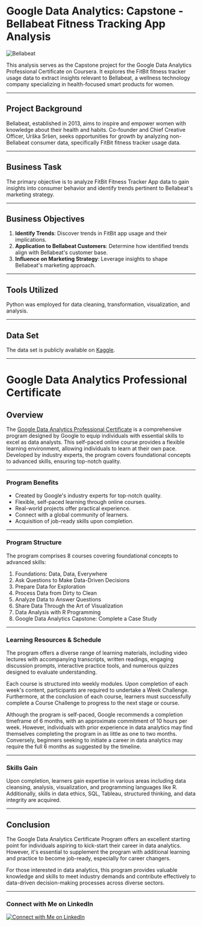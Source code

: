 # Google Data Analytics: Capstone - Bellabeat Fitness Tracking App Analysis

![Bellabeat](https://user-images.githubusercontent.com/81607668/127726632-fe6da755-6267-4227-8740-77d3275f446e.png)

This analysis serves as the Capstone project for the Google Data Analytics Professional Certificate on Coursera. It explores the FitBit fitness tracker usage data to extract insights relevant to Bellabeat, a wellness technology company specializing in health-focused smart products for women.

---

## Project Background

Bellabeat, established in 2013, aims to inspire and empower women with knowledge about their health and habits. Co-founder and Chief Creative Officer, Urška Sršen, seeks opportunities for growth by analyzing non-Bellabeat consumer data, specifically FitBit fitness tracker usage data.

---

## Business Task

The primary objective is to analyze FitBit Fitness Tracker App data to gain insights into consumer behavior and identify trends pertinent to Bellabeat's marketing strategy.

---

## Business Objectives

1. **Identify Trends**: Discover trends in FitBit app usage and their implications.
2. **Application to Bellabeat Customers**: Determine how identified trends align with Bellabeat's customer base.
3. **Influence on Marketing Strategy**: Leverage insights to shape Bellabeat's marketing approach.

---

## Tools Utilized

Python was employed for data cleaning, transformation, visualization, and analysis.

---

## Data Set

The data set is publicly available on [Kaggle](https://www.kaggle.com/arashnic/fitbit).

---

# Google Data Analytics Professional Certificate 

## Overview

The [Google Data Analytics Professional Certificate](https://www.coursera.org/professional-certificates/google-data-analytics)  is a comprehensive program designed by Google to equip individuals with essential skills to excel as data analysts. This self-paced online course provides a flexible learning environment, allowing individuals to learn at their own pace. Developed by industry experts, the program covers foundational concepts to advanced skills, ensuring top-notch quality.

---

### Program Benefits

- Created by Google's industry experts for top-notch quality.
- Flexible, self-paced learning through online courses.
- Real-world projects offer practical experience.
- Connect with a global community of learners.
- Acquisition of job-ready skills upon completion.

---


### Program Structure

The program comprises 8 courses covering foundational concepts to advanced skills:

1. Foundations: Data, Data, Everywhere
2. Ask Questions to Make Data-Driven Decisions
3. Prepare Data for Exploration
4. Process Data from Dirty to Clean
5. Analyze Data to Answer Questions
6. Share Data Through the Art of Visualization
7. Data Analysis with R Programming
8. Google Data Analytics Capstone: Complete a Case Study

---

### Learning Resources & Schedule

The program offers a diverse range of learning materials, including video lectures with accompanying transcripts, written readings, engaging discussion prompts, interactive practice tools, and numerous quizzes designed to evaluate understanding.

Each course is structured into weekly modules. Upon completion of each week's content, participants are required to undertake a Week Challenge. Furthermore, at the conclusion of each course, learners must successfully complete a Course Challenge to progress to the next stage or course.

Although the program is self-paced, Google recommends a completion timeframe of 6 months, with an approximate commitment of 10 hours per week. However, individuals with prior experience in data analytics may find themselves completing the program in as little as one to two months. Conversely, beginners seeking to initiate a career in data analytics may require the full 6 months as suggested by the timeline.

---

### Skills Gain

Upon completion, learners gain expertise in various areas including data cleansing, analysis, visualization, and programming languages like R. Additionally, skills in data ethics, SQL, Tableau, structured thinking, and data integrity are acquired.

---

## Conclusion

The Google Data Analytics Certificate Program offers an excellent starting point for individuals aspiring to kick-start their career in data analytics. However, it's essential to supplement the program with additional learning and practice to become job-ready, especially for career changers.

For those interested in data analytics, this program provides valuable knowledge and skills to meet industry demands and contribute effectively to data-driven decision-making processes across diverse sectors.

---

### Connect with Me on LinkedIn

[![Connect with Me on LinkedIn](https://img.shields.io/badge/LinkedIn-Connect-blue?style=for-the-badge&logo=linkedin)](https://www.linkedin.com/in/virajnbhutada24/)

